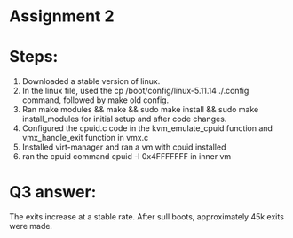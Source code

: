 # Assignment 2
# Steps:
1. Downloaded a stable version of linux.
2. In the linux file, used the cp /boot/config/linux-5.11.14 ./.config command, followed by make old config.
3. Ran make modules && make && sudo make install && sudo make install_modules for initial setup and after code changes.
4. Configured the cpuid.c code in the kvm_emulate_cpuid function and vmx_handle_exit function in vmx.c
5. Installed virt-manager and ran a vm with cpuid installed
6. ran the cpuid command cpuid -l 0x4FFFFFFF in inner vm

# Q3 answer:
The exits increase at a stable rate. After sull boots, approximately 45k exits were made.
